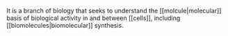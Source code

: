 It is a branch of biology that seeks to understand the [[molcule|molecular]] basis of biological activity in and between [[cells]], including [[biomolecules|biomolecular]] synthesis.